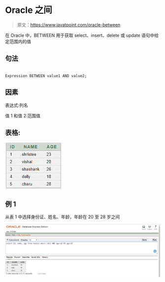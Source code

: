 # Oracle 之间

> 原文：<https://www.javatpoint.com/oracle-between>

在 Oracle 中，BETWEEN 用于获取 select、insert、delete 或 update 语句中给定范围内的值

## 句法

```

Expression BETWEEN value1 AND value2;

```

## 因素

表达式:列名

值 1 和值 2:范围值

## 表格:

![ORACLE BETWEEN](img/b5b8038fa6f2ce843c1ed515636277d2.png)

## 例 1

从表 1 中选择身份证、姓名、年龄，年龄在 20 至 28 岁之间

![ORACLE BETWEEN](img/76b1f34be72b29204bc0cce64ef653d1.png)